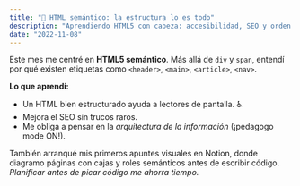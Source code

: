 ```yaml
---
title: "📐 HTML semántico: la estructura lo es todo"
description: "Aprendiendo HTML5 con cabeza: accesibilidad, SEO y orden mental."
date: "2022-11-08"
---
```

Este mes me centré en **HTML5 semántico**. Más allá de `div` y `span`, entendí por qué existen etiquetas como `<header>`, `<main>`, `<article>`, `<nav>`.

**Lo que aprendí:**
- Un HTML bien estructurado ayuda a lectores de pantalla. ♿
- Mejora el SEO sin trucos raros.
- Me obliga a pensar en la *arquitectura de la información* (¡pedagogo mode ON!).

También arranqué mis primeros apuntes visuales en Notion, donde diagramo páginas con cajas y roles semánticos antes de escribir código. *Planificar antes de picar código me ahorra tiempo.*
